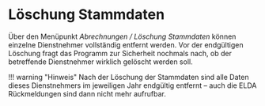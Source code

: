 # Löschung Stammdaten

Über den Menüpunkt *Abrechnungen / Löschung Stammdaten* können einzelne Dienstnehmer vollständig entfernt werden. Vor der endgültigen Löschung fragt das Programm zur Sicherheit nochmals nach, ob der betreffende Dienstnehmer wirklich gelöscht werden soll.

!!! warning "Hinweis"
    Nach der Löschung der Stammdaten sind alle Daten dieses Dienstnehmers im jeweiligen Jahr endgültig entfernt – auch die ELDA Rückmeldungen sind dann nicht mehr aufrufbar.